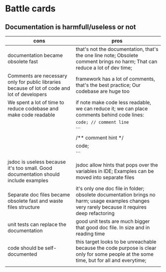 # Battle cards


## Documentation is harmfull/useless or not

| cons |  pros|
| --- | --- |
| documentation became obsolete fast | that's not the documentation, that's the one line note; Obsolete comment brings no harm; That can reduce a lot of dev time; |
| Comments are necessary only for public libraries because of lot of code and lot of developers | framework has a lot of comments, that's the best practice; Our codebase are huge too |
| We spent a lot of time to reduce codebase and make code readable | if note make code less readable, we can reduce it; we can place comments behind code lines: |
|	|	`code; // comment line` |
|	|	``` |
|	|	/** comment hint */ |
|	|	code; |
|	|	``` |
| jsdoc is useless because it's too small. Good documentation should include examples | jsdoc allow hints that pops over the variables in IDE; Examples can be moved into separate files |
| Separate doc files became obsolete fast and waste files structure | it's only one doc file in folder; obsolete documentation brings no harm; usage examples changes very rarely because it requires deep refactoring |
| unit tests can replace the documentation | good unit tests are much bigger that good doc file. In size and in reading time |
| code should be self-documented | this target looks to be unreachable because the code purpose is clear only for some people at the some time, but for all and everytime; |
|	|	|
